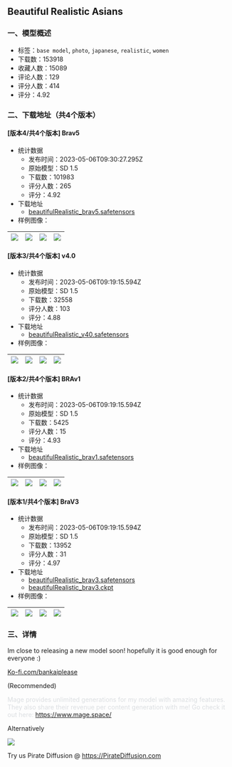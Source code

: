 ## Beautiful Realistic Asians
### 一、模型概述

- 标签：`base model`, `photo`, `japanese`, `realistic`, `women`
- 下载数：153918
- 收藏人数：15089
- 评论人数：129
- 评分人数：414
- 评分：4.92

### 二、下载地址（共4个版本）

#### [版本4/共4个版本] Brav5

- 统计数据
  - 发布时间：2023-05-06T09:30:27.295Z
  - 原始模型：SD 1.5
  - 下载数：101983
  - 评分人数：265
  - 评分：4.92
- 下载地址
  - [beautifulRealistic_brav5.safetensors](https://civitai.com/api/download/models/63786)
- 样例图像：

| <img src="https://image.civitai.com/xG1nkqKTMzGDvpLrqFT7WA/8af758cc-37c2-48ca-aa41-4729db53eec0/width=450/704003.jpeg" /> | <img src="https://image.civitai.com/xG1nkqKTMzGDvpLrqFT7WA/375e1f7f-68e4-4be6-979f-6b1de0b04993/width=450/704004.jpeg" /> | <img src="https://image.civitai.com/xG1nkqKTMzGDvpLrqFT7WA/17244b8b-3ed3-4174-806d-9914be50f0aa/width=450/704005.jpeg" /> | <img src="https://image.civitai.com/xG1nkqKTMzGDvpLrqFT7WA/ca9fcb9f-d272-48ca-a306-1e80b2c14451/width=450/704016.jpeg" /> |
| ---- | ---- | ---- | ---- |

#### [版本3/共4个版本] v4.0

- 统计数据
  - 发布时间：2023-05-06T09:19:15.594Z
  - 原始模型：SD 1.5
  - 下载数：32558
  - 评分人数：103
  - 评分：4.88
- 下载地址
  - [beautifulRealistic_v40.safetensors](https://civitai.com/api/download/models/51395)
- 样例图像：

| <img src="https://image.civitai.com/xG1nkqKTMzGDvpLrqFT7WA/1a995fcd-1394-4556-bcfb-a65bbb968e00/width=450/553410.jpeg" /> | <img src="https://image.civitai.com/xG1nkqKTMzGDvpLrqFT7WA/aca26bd2-24fb-4786-f038-2269df868f00/width=450/553425.jpeg" /> | <img src="https://image.civitai.com/xG1nkqKTMzGDvpLrqFT7WA/a5e1d21b-55d6-4942-ad08-28f8b5341900/width=450/553427.jpeg" /> | <img src="https://image.civitai.com/xG1nkqKTMzGDvpLrqFT7WA/02860368-4c8b-41ad-7941-1fad4be37400/width=450/553434.jpeg" /> |
| ---- | ---- | ---- | ---- |

#### [版本2/共4个版本] BRAv1

- 统计数据
  - 发布时间：2023-05-06T09:19:15.594Z
  - 原始模型：SD 1.5
  - 下载数：5425
  - 评分人数：15
  - 评分：4.93
- 下载地址
  - [beautifulRealistic_brav1.safetensors](https://civitai.com/api/download/models/30522)
- 样例图像：

| <img src="https://image.civitai.com/xG1nkqKTMzGDvpLrqFT7WA/e51add8a-2214-4a56-bd8d-82a840845800/width=450/346594.jpeg" /> | <img src="https://image.civitai.com/xG1nkqKTMzGDvpLrqFT7WA/d5b33567-450c-4eb9-f1dc-c27fdb415900/width=450/346597.jpeg" /> | <img src="https://image.civitai.com/xG1nkqKTMzGDvpLrqFT7WA/c7aa4741-8293-4b1f-a922-6418f192c100/width=450/346596.jpeg" /> | <img src="https://image.civitai.com/xG1nkqKTMzGDvpLrqFT7WA/3f3c1cb4-12e9-42c5-e599-827b5fb02500/width=450/346595.jpeg" /> |
| ---- | ---- | ---- | ---- |

#### [版本1/共4个版本] BraV3

- 统计数据
  - 发布时间：2023-05-06T09:19:15.594Z
  - 原始模型：SD 1.5
  - 下载数：13952
  - 评分人数：31
  - 评分：4.97
- 下载地址
  - [beautifulRealistic_brav3.safetensors](https://civitai.com/api/download/models/39685)
  - [beautifulRealistic_brav3.ckpt](https://civitai.com/api/download/models/39685?type=Model&format=PickleTensor&size=pruned&fp=fp16)
- 样例图像：

| <img src="https://image.civitai.com/xG1nkqKTMzGDvpLrqFT7WA/d20562d6-4279-43c0-cede-c2edb3b20a00/width=450/439436.jpeg" /> | <img src="https://image.civitai.com/xG1nkqKTMzGDvpLrqFT7WA/68ae1057-27a6-4a0a-b1f3-217059b48700/width=450/439437.jpeg" /> | <img src="https://image.civitai.com/xG1nkqKTMzGDvpLrqFT7WA/309be6bc-2a7c-4b83-5bb7-59c8ae508b00/width=450/439440.jpeg" /> | <img src="https://image.civitai.com/xG1nkqKTMzGDvpLrqFT7WA/58cd5466-8ef3-45fd-126e-1629053a4800/width=450/439443.jpeg" /> |
| ---- | ---- | ---- | ---- |


### 三、详情
<p>Im close to releasing a new model soon! hopefully it is good enough for everyone :)</p><p><a target="_blank" rel="ugc" href="http://Ko-fi.com/bankaiplease">Ko-fi.com/bankaiplease</a></p><p>(Recommended)</p><p><span style="color:rgb(219, 222, 225)">Mage provides unlimited generations for my model with amazing features. They also share their revenue per content generation with me! Go check it out here: </span><a target="_blank" rel="ugc" href="https://www.mage.space/">https://www.mage.space/</a></p><p></p><p>Alternatively</p><p><img src="https://image.civitai.com/xG1nkqKTMzGDvpLrqFT7WA/4d8dc801-5778-482e-b598-f1faeeb949e0/width=525/4d8dc801-5778-482e-b598-f1faeeb949e0.jpeg" /></p><p>Try us Pirate Diffusion @<span style="color:rgb(0, 0, 0)"> </span><a target="_blank" rel="ugc" href="https://PirateDiffusion.com"><u>https://PirateDiffusion.com</u></a></p>